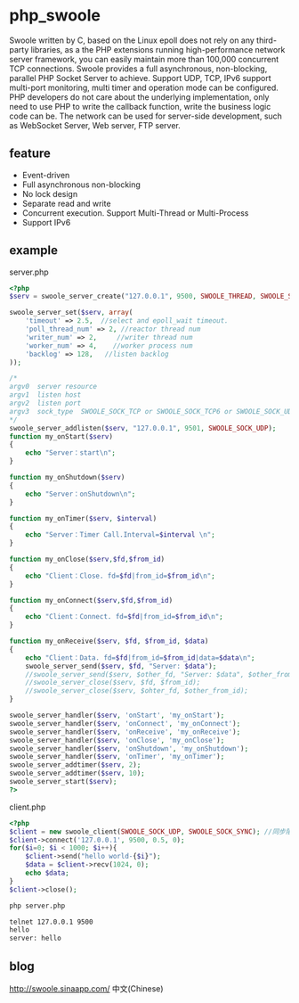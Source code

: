 php_swoole
==========

Swoole written by C, based on the Linux epoll does not rely on any third-party libraries, as a the PHP extensions running high-performance network server framework, you can easily maintain more than 100,000 concurrent TCP connections. Swoole provides a full asynchronous, non-blocking, parallel PHP Socket Server to achieve. Support UDP, TCP, IPv6 support multi-port monitoring, multi timer and operation mode can be configured.
PHP developers do not care about the underlying implementation, only need to use PHP to write the callback function, write the business logic code can be. The network can be used for server-side development, such as WebSocket Server, Web server, FTP server.

feature
-----

* Event-driven
* Full asynchronous non-blocking
* No lock design
* Separate read and write
* Concurrent execution. Support Multi-Thread or Multi-Process
* Support IPv6

example
-----
server.php
```php
<?php
$serv = swoole_server_create("127.0.0.1", 9500, SWOOLE_THREAD, SWOOLE_SOCK_TCP);

swoole_server_set($serv, array(
    'timeout' => 2.5,  //select and epoll_wait timeout. 
    'poll_thread_num' => 2, //reactor thread num
    'writer_num' => 2,     //writer thread num
    'worker_num' => 4,    //worker process num
    'backlog' => 128,   //listen backlog
));

/*
argv0  server resource
argv1  listen host
argv2  listen port
argv3  sock_type  SWOOLE_SOCK_TCP or SWOOLE_SOCK_TCP6 or SWOOLE_SOCK_UDP or SWOOLE_SOCK_UDP6
*/
swoole_server_addlisten($serv, "127.0.0.1", 9501, SWOOLE_SOCK_UDP);
function my_onStart($serv)
{
    echo "Server：start\n";
}

function my_onShutdown($serv)
{
    echo "Server：onShutdown\n";
}

function my_onTimer($serv, $interval)
{
    echo "Server：Timer Call.Interval=$interval \n";
}

function my_onClose($serv,$fd,$from_id)
{
	echo "Client：Close. fd=$fd|from_id=$from_id\n";
}

function my_onConnect($serv,$fd,$from_id)
{
	echo "Client：Connect. fd=$fd|from_id=$from_id\n";
}

function my_onReceive($serv, $fd, $from_id, $data)
{
	echo "Client：Data. fd=$fd|from_id=$from_id|data=$data\n";
	swoole_server_send($serv, $fd, "Server: $data");
	//swoole_server_send($serv, $other_fd, "Server: $data", $other_from_id);
	//swoole_server_close($serv, $fd, $from_id);
	//swoole_server_close($serv, $ohter_fd, $other_from_id);
}

swoole_server_handler($serv, 'onStart', 'my_onStart');
swoole_server_handler($serv, 'onConnect', 'my_onConnect');
swoole_server_handler($serv, 'onReceive', 'my_onReceive');
swoole_server_handler($serv, 'onClose', 'my_onClose');
swoole_server_handler($serv, 'onShutdown', 'my_onShutdown');
swoole_server_handler($serv, 'onTimer', 'my_onTimer');
swoole_server_addtimer($serv, 2);
swoole_server_addtimer($serv, 10);
swoole_server_start($serv);
?>
```
client.php
```php
<?php
$client = new swoole_client(SWOOLE_SOCK_UDP, SWOOLE_SOCK_SYNC); //同步阻塞
$client->connect('127.0.0.1', 9500, 0.5, 0);
for($i=0; $i < 1000; $i++){
    $client->send("hello world-{$i}");
    $data = $client->recv(1024, 0);
    echo $data;
}
$client->close();
```

```sh
php server.php

telnet 127.0.0.1 9500
hello
server: hello
```
blog
-----
http://swoole.sinaapp.com/ 中文(Chinese)
